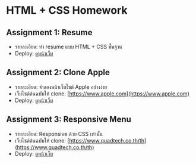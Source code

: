 # HTML + CSS Homework 

## Assignment 1: Resume
- รายละเอียด: ทำ resume แบบ HTML + CSS พื้นฐาน
- Deploy: [ดูหน้าเว็บ](https://kongsitping.github.io/html---css-homework-test/assignment-1-resume)

## Assignment 2: Clone Apple
- รายละเอียด: จำลองหน้าเว็บไซต์ Apple อย่างง่าย
- เว็บไซต์ต้นฉบับให้ clone: [https://www.apple.com](https://www.apple.com)
- Deploy: [ดูหน้าเว็บ](https://kongsitping.github.io/html----css-homework-test/assignment-2-clone-apple)

## Assignment 3: Responsive Menu
- รายละเอียด: Responsive ด้วย CSS เท่านั้น
- เว็บไซต์ต้นฉบับให้ clone: [https://www.quadtech.co.th/th](https://www.quadtech.co.th/th)
- Deploy: [ดูหน้าเว็บ](https://kongsitping.github.io/html----css-homework-test/assignment-3-responsive)
